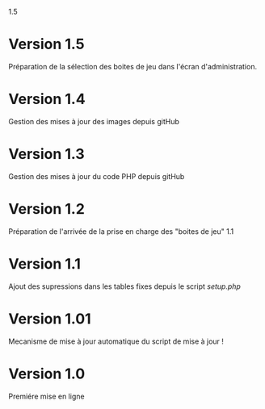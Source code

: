 1.5
# Version 1.5
Préparation de la sélection des boites de jeu dans l'écran d'administration.
# Version 1.4
Gestion des mises à jour des images depuis gitHub
# Version 1.3
Gestion des mises à jour du code PHP depuis gitHub
# Version 1.2
Préparation de l'arrivée de la prise en charge des "boites de jeu"
1.1
# Version 1.1
Ajout des supressions dans les tables fixes depuis le script *setup.php*
# Version 1.01
Mecanisme de mise à jour automatique du script de mise à jour !
# Version 1.0
Premiére mise en ligne
